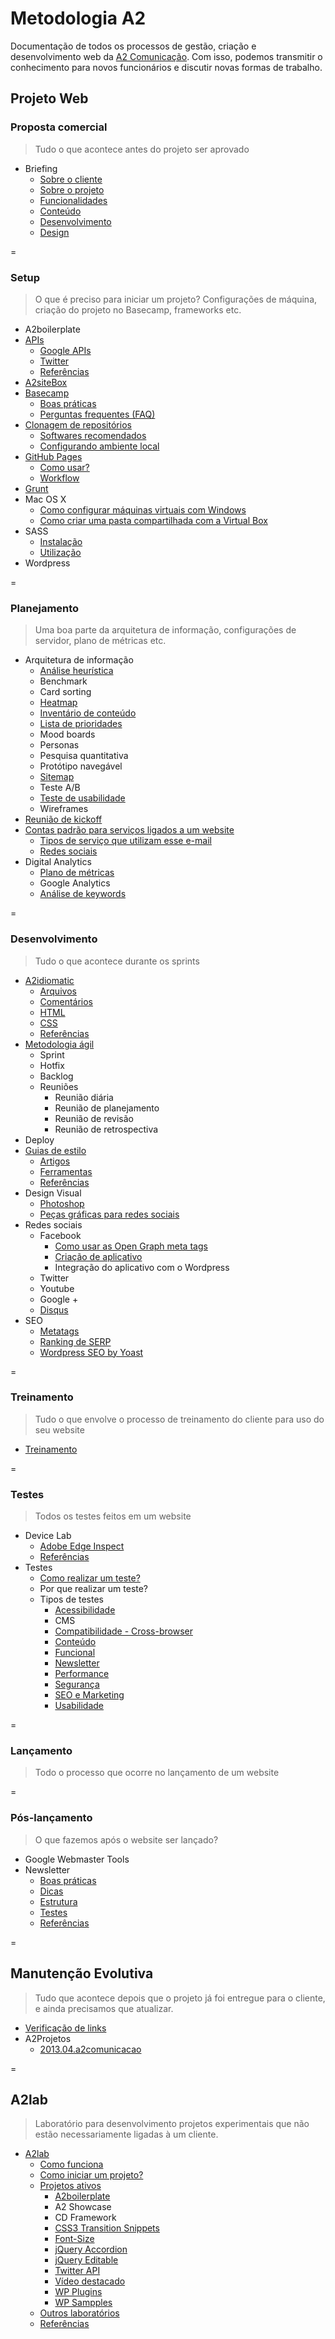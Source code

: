 # Metodologia A2
Documentação de todos os processos de gestão, criação e desenvolvimento web da [A2 Comunicação](http://www.a2comunicacao.com.br). Com isso, podemos transmitir o conhecimento para novos funcionários e discutir novas formas de trabalho.




## Projeto Web

### Proposta comercial
> Tudo o que acontece antes do projeto ser aprovado

* Briefing
  * [Sobre o cliente](https://github.com/a2comunicacao/metodologia/blob/master/projeto-web/proposta-comercial/briefing.md#sobre-o-cliente)
  * [Sobre o projeto](https://github.com/a2comunicacao/metodologia/blob/master/projeto-web/proposta-comercial/briefing.md#sobre-o-projeto)
  * [Funcionalidades](https://github.com/a2comunicacao/metodologia/blob/master/projeto-web/proposta-comercial/briefing.md#funcionalidades)
  * [Conteúdo](https://github.com/a2comunicacao/metodologia/blob/master/projeto-web/proposta-comercial/briefing.md#conte%C3%BAdo)
  * [Desenvolvimento](https://github.com/a2comunicacao/metodologia/blob/master/projeto-web/proposta-comercial/briefing.md#desenvolvimento)
  * [Design](https://github.com/a2comunicacao/metodologia/blob/master/projeto-web/proposta-comercial/briefing.md#design)
 
=

### Setup
> O que é preciso para iniciar um projeto? Configurações de máquina, criação do projeto no Basecamp, frameworks etc.

* A2boilerplate
* [APIs](https://github.com/a2comunicacao/metodologia/blob/master/projeto-web/setup/apis.md#apis)
  * [Google APIs](https://github.com/a2comunicacao/metodologia/blob/master/projeto-web/setup/apis.md#google-apis)
  * [Twitter](https://github.com/a2comunicacao/metodologia/blob/master/projeto-web/setup/apis.md#twitter)
  * [Referências](https://github.com/a2comunicacao/metodologia/blob/master/projeto-web/setup/apis.md#refer%C3%AAncias)
* [A2siteBox](https://github.com/a2comunicacao/metodologia/blob/master/projeto-web/setup/a2sitebox.md#a2sitebox)
* [Basecamp](https://github.com/a2comunicacao/metodologia/blob/master/projeto-web/setup/basecamp.md#basecamp)
  * [Boas práticas](https://github.com/a2comunicacao/metodologia/blob/master/projeto-web/setup/basecamp.md#-boas-pr%C3%A1ticas)
  * [Perguntas frequentes (FAQ)](https://github.com/a2comunicacao/metodologia/blob/master/projeto-web/setup/basecamp.md#perguntas-frequentes-faq)
* [Clonagem de repositórios](https://github.com/a2comunicacao/metodologia/blob/master/projeto-web/setup/clonagem-de-repositorios.md#clonagem-de-reposit%C3%B3rios)
  * [Softwares recomendados](https://github.com/a2comunicacao/metodologia/blob/master/projeto-web/setup/clonagem-de-repositorios.md#softwares-recomendados)
  * [Configurando ambiente local](https://github.com/a2comunicacao/metodologia/blob/master/projeto-web/setup/clonagem-de-repositorios.md#configurando-ambiente-local)
* [GitHub Pages](https://github.com/a2comunicacao/metodologia/blob/master/projeto-web/setup/github-pages.md#github-pages)
  * [Como usar?](https://github.com/a2comunicacao/metodologia/blob/master/projeto-web/setup/github-pages.md#como-usar)
  * [Workflow](https://github.com/a2comunicacao/metodologia/blob/master/projeto-web/setup/github-pages.md#workflow)
* [Grunt](https://github.com/a2comunicacao/metodologia/blob/master/projeto-web/setup/grunt.md#grunt)
* Mac OS X
  * [Como configurar máquinas virtuais com Windows](https://github.com/a2comunicacao/metodologia/blob/master/projeto-web/setup/mac-os-x.md#como-configurar-m%C3%A1quinas-virtuais-com-windows)
  * [Como criar uma pasta compartilhada com a Virtual Box](https://github.com/a2comunicacao/metodologia/blob/master/projeto-web/setup/mac-os-x.md#como-criar-uma-pasta-compartilhada-com-a-virtual-box)
* SASS
  * [Instalação](https://github.com/a2comunicacao/metodologia/blob/master/projeto-web/setup/sass.md#instala%C3%A7%C3%A3o)
  * [Utilização](https://github.com/a2comunicacao/metodologia/blob/master/projeto-web/setup/sass.md#utiliza%C3%A7%C3%A3o)
* Wordpress

=

### Planejamento
> Uma boa parte da arquitetura de informação, configurações de servidor, plano de métricas etc.

* Arquitetura de informação
  * [Análise heurística](https://github.com/a2comunicacao/metodologia/blob/master/projeto-web/planejamento/arquitetura-de-informacao/analise-heuristica.md#an%C3%A1lise-heur%C3%ADstica)
  * Benchmark
  * Card sorting
  * [Heatmap](https://github.com/a2comunicacao/metodologia/blob/master/projeto-web/planejamento/arquitetura-de-informacao/heatmap.md#heatmap)
  * [Inventário de conteúdo](https://github.com/a2comunicacao/metodologia/blob/master/projeto-web/planejamento/arquitetura-de-informacao/inventario-de-conteudo.md#invent%C3%A1rio-de-conte%C3%BAdo)
  * [Lista de prioridades](https://github.com/a2comunicacao/metodologia/blob/master/projeto-web/planejamento/arquitetura-de-informacao/lista-de-prioridades.md#lista-de-prioridades)
  * Mood boards
  * Personas
  * Pesquisa quantitativa
  * Protótipo navegável
  * [Sitemap](https://github.com/a2comunicacao/metodologia/blob/master/projeto-web/planejamento/arquitetura-de-informacao/sitemap.md#sitemap)
  * Teste A/B
  * [Teste de usabilidade](https://github.com/a2comunicacao/metodologia/blob/master/projeto-web/planejamento/arquitetura-de-informacao/teste-de-usabilidade.md#teste-de-usabilidade)
  * Wireframes
* [Reunião de kickoff](https://github.com/a2comunicacao/metodologia/blob/master/projeto-web/planejamento/reuniao-de-kickoff.md#reuni%C3%A3o-de-kickoff)
* [Contas padrão para serviços ligados a um website](https://github.com/a2comunicacao/metodologia/blob/master/projeto-web/planejamento/contas-website.md#contas-padr%C3%A3o-para-servi%C3%A7os-ligados-a-um-website)
  * [Tipos de serviço que utilizam esse e-mail](https://github.com/a2comunicacao/metodologia/blob/master/projeto-web/planejamento/contas-website.md#tipos-de-servi%C3%A7os-que-utilizam-esse-e-mail)
  * [Redes sociais](https://github.com/a2comunicacao/metodologia/blob/master/projeto-web/planejamento/contas-website.md#redes-sociais)
* Digital Analytics
  * [Plano de métricas](https://github.com/a2comunicacao/metodologia/blob/master/projeto-web/planejamento/digital-analytics/plano-de-metricas.md#plano-de-m%C3%A9tricas)
  * Google Analytics
  * [Análise de keywords](https://github.com/a2comunicacao/metodologia/blob/master/projeto-web/planejamento/digital-analytics/analise-de-keywords.md#an%C3%A1lise-de-keywords)

=

### Desenvolvimento

> Tudo o que acontece durante os sprints

* [A2idiomatic](https://github.com/a2comunicacao/metodologia/blob/master/projeto-web/desenvolvimento/a2idiomatic.md#a2idiomatic)
  * [Arquivos](https://github.com/a2comunicacao/metodologia/blob/master/projeto-web/desenvolvimento/a2idiomatic.md#arquivos)
  * [Comentários](https://github.com/a2comunicacao/metodologia/blob/master/projeto-web/desenvolvimento/a2idiomatic.md#coment%C3%A1rios)
  * [HTML](https://github.com/a2comunicacao/metodologia/blob/master/projeto-web/desenvolvimento/a2idiomatic.md#html)
  * [CSS](https://github.com/a2comunicacao/metodologia/blob/master/projeto-web/desenvolvimento/a2idiomatic.md#html)
  * [Referências](https://github.com/a2comunicacao/metodologia/blob/master/projeto-web/desenvolvimento/a2idiomatic.md#html)
* [Metodologia ágil](https://github.com/a2comunicacao/metodologia/blob/master/projeto-web/desenvolvimento/metodologia-agil.md#metodologia-%C3%A1gil)
  * Sprint
  * Hotfix
  * Backlog
  * Reuniões
    * Reunião diária
    * Reunião de planejamento
    * Reunião de revisão
    * Reunião de retrospectiva
* Deploy
* [Guias de estilo](https://github.com/a2comunicacao/metodologia/blob/master/projeto-web/desenvolvimento/guias-de-estilo.md#guias-de-estilo)
  * [Artigos](https://github.com/a2comunicacao/metodologia/blob/master/projeto-web/desenvolvimento/guias-de-estilo.md#artigos-em-ordem-cronol%C3%B3gica)
  * [Ferramentas](https://github.com/a2comunicacao/metodologia/blob/master/projeto-web/desenvolvimento/guias-de-estilo.md#ferramentas)
  * [Referências](https://github.com/a2comunicacao/metodologia/blob/master/projeto-web/desenvolvimento/guias-de-estilo.md#refer%C3%AAncias)
* Design Visual
  * [Photoshop](https://github.com/a2comunicacao/metodologia/blob/master/projeto-web/desenvolvimento/design-visual/photoshop.md#photoshop)
  * [Peças gráficas para redes sociais](https://github.com/a2comunicacao/metodologia/blob/master/projeto-web/desenvolvimento/design-visual/pecas-graficas.md#pe%C3%A7as-gr%C3%A1ficas-para-redes-sociais)
* Redes sociais
  * Facebook
    * [Como usar as Open Graph meta tags](https://github.com/a2comunicacao/metodologia/blob/master/projeto-web/desenvolvimento/redes-sociais/facebook.md#como-usar-as-open-graph-meta-tags)
    * [Criação de aplicativo](https://github.com/a2comunicacao/metodologia/blob/master/projeto-web/desenvolvimento/redes-sociais/facebook.md#cria%C3%A7%C3%A3o-de-aplicativo)
    * Integração do aplicativo com o Wordpress
  * Twitter
  * Youtube
  * Google +
  * [Disqus](https://github.com/a2comunicacao/metodologia/blob/master/projeto-web/desenvolvimento/redes-sociais/disqus.md#disqus)
* SEO
  * [Metatags](https://github.com/a2comunicacao/metodologia/blob/master/projeto-web/desenvolvimento/seo/metatags.md#metatags)
  * [Ranking de SERP](https://github.com/a2comunicacao/metodologia/blob/master/projeto-web/desenvolvimento/seo/ranking-de-serp.md#ranking-de-serp)
  * [Wordpress SEO by Yoast](https://github.com/a2comunicacao/metodologia/blob/master/projeto-web/desenvolvimento/seo/wordpress-seo.md#wordpress-seo-by-yoast)

=

### Treinamento

> Tudo o que envolve o processo de treinamento do cliente para uso do seu website

* [Treinamento](https://github.com/a2comunicacao/metodologia/blob/master/projeto-web/treinamento/treinamento.md#treinamento)

=

### Testes

> Todos os testes feitos em um website

* Device Lab
  * [Adobe Edge Inspect](https://github.com/a2comunicacao/metodologia/blob/master/projeto-web/testes/device-lab.md#adobe-edge-inspect)
  * [Referências](https://github.com/a2comunicacao/metodologia/blob/master/projeto-web/testes/device-lab.md#refer%C3%AAncias)
* Testes
  * [Como realizar um teste?](https://github.com/a2comunicacao/metodologia/blob/master/projeto-web/testes/testes.md#como-realizar-um-teste)
  * Por que realizar um teste?
  * Tipos de testes
    * [Acessibilidade](https://github.com/a2comunicacao/metodologia/blob/master/projeto-web/testes/tipos-de-testes/acessibilidade.md#acessibilidade)
    * CMS
    * [Compatibilidade - Cross-browser](https://github.com/a2comunicacao/metodologia/blob/master/projeto-web/testes/tipos-de-testes/compatibilidade.md#compatibilidade-cross-browser)
    * [Conteúdo](https://github.com/a2comunicacao/metodologia/blob/master/projeto-web/testes/tipos-de-testes/conteudo.md#conte%C3%BAdo)
    * [Funcional](https://github.com/a2comunicacao/metodologia/blob/master/projeto-web/testes/tipos-de-testes/funcional.md#funcional)
    * [Newsletter](https://github.com/a2comunicacao/metodologia/blob/master/projeto-web/testes/tipos-de-testes/newsletter.md#newsletter)
    * [Performance](https://github.com/a2comunicacao/metodologia/blob/master/projeto-web/testes/tipos-de-testes/performance.md#performance)
    * [Segurança](https://github.com/a2comunicacao/metodologia/blob/master/projeto-web/testes/tipos-de-testes/seguranca.md#seguran%C3%A7a)
    * [SEO e Marketing](https://github.com/a2comunicacao/metodologia/blob/master/projeto-web/testes/tipos-de-testes/seo.md#seo-e-marketing)
    * [Usabilidade](https://github.com/a2comunicacao/metodologia/blob/master/projeto-web/testes/tipos-de-testes/usabilidade.md#usabilidade)

=

### Lançamento

> Todo o processo que ocorre no lançamento de um website

=

### Pós-lançamento

> O que fazemos após o website ser lançado?

* Google Webmaster Tools
* Newsletter
  * [Boas práticas](https://github.com/a2comunicacao/metodologia/blob/master/projeto-web/pos-lancamento/newsletter.md#boas-pr%C3%A1ticas)
  * [Dicas](https://github.com/a2comunicacao/metodologia/blob/master/projeto-web/pos-lancamento/newsletter.md#dicas)
  * [Estrutura](https://github.com/a2comunicacao/metodologia/blob/master/projeto-web/pos-lancamento/newsletter.md#estrutura)
  * [Testes](https://github.com/a2comunicacao/metodologia/blob/master/projeto-web/pos-lancamento/newsletter.md#testes)
  * [Referências](https://github.com/a2comunicacao/metodologia/blob/master/projeto-web/pos-lancamento/newsletter.md#refer%C3%AAncias)
  
=

## Manutenção Evolutiva

> Tudo que acontece depois que o projeto já foi entregue para o cliente, e ainda precisamos que atualizar.

* [Verificação de links](https://github.com/a2comunicacao/metodologia/blob/master/manutencao-evolutiva/verificacao-de-links.md#verifica%C3%A7%C3%A3o-de-links)
* A2Projetos
  * [2013.04.a2comunicacao](https://github.com/a2comunicacao/metodologia/blob/master/manutencao-evolutiva/a2projetos.md#201304a2comunicacao)

=

## A2lab

> Laboratório para desenvolvimento projetos experimentais que não estão necessariamente ligadas à um cliente.

* [A2lab](https://github.com/a2comunicacao/metodologia/blob/master/a2lab/a2lab.md#a2lab)
  * [Como funciona](https://github.com/a2comunicacao/metodologia/blob/master/a2lab/a2lab.md#como-funciona)
  * [Como iniciar um projeto?](https://github.com/a2comunicacao/metodologia/blob/master/a2lab/a2lab.md#como-iniciar-um-projeto)
  * [Projetos ativos](https://github.com/a2comunicacao/metodologia/blob/master/a2lab/a2lab.md#projetos-ativos)
    * [A2boilerplate](https://github.com/a2comunicacao/metodologia/blob/master/a2lab/a2lab.md#a2boilerplate)
    * A2 Showcase
    * CD Framework
    * [CSS3 Transition Snippets](https://github.com/a2comunicacao/metodologia/blob/master/a2lab/a2lab.md#css3-transition-snippets)
    * [Font-Size](https://github.com/a2comunicacao/metodologia/blob/master/a2lab/a2lab.md#font-size)
    * [jQuery Accordion](https://github.com/a2comunicacao/metodologia/blob/master/a2lab/a2lab.md#jquery-accordion)
    * [jQuery Editable](https://github.com/a2comunicacao/metodologia/blob/master/a2lab/a2lab.md#jquery-editable)
    * [Twitter API](https://github.com/a2comunicacao/metodologia/blob/master/a2lab/a2lab.md#twitter-api)
    * [Vídeo destacado](https://github.com/a2comunicacao/metodologia/blob/master/a2lab/a2lab.md#v%C3%ADdeo-destacado)
    * [WP Plugins](https://github.com/a2comunicacao/metodologia/blob/master/a2lab/a2lab.md#wp-plugins)
    * [WP Sampples](https://github.com/a2comunicacao/metodologia/blob/master/a2lab/a2lab.md#wp-samples)
  * [Outros laboratórios](https://github.com/a2comunicacao/metodologia/blob/master/a2lab/a2lab.md#outros-laborat%C3%B3rios)
  * [Referências](https://github.com/a2comunicacao/metodologia/blob/master/a2lab/a2lab.md#refer%C3%AAncias)




























